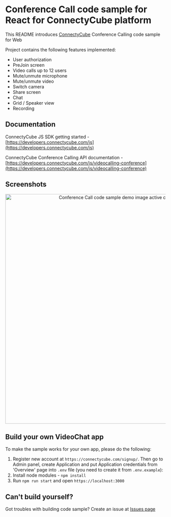 # Conference Call code sample for React for ConnectyCube platform

This README introduces [ConnectyCube](https://connectycube.com) Conference Calling code sample for Web

Project contains the following features implemented:

- User authorization
- PreJoin screen
- Video calls up to 12 users
- Mute/unmute microphone
- Mute/unmute video
- Switch camera
- Share screen
- Chat
- Grid / Speaker view
- Recording

## Documentation

ConnectyCube JS SDK getting started - [https://developers.connectycube.com/js](https://developers.connectycube.com/js)

ConnectyCube Conference Calling API documentation - [https://developers.connectycube.com/js/videocalling-conference](https://developers.connectycube.com/js/videocalling-conference)

## Screenshots

<p align="center">
<img src="https://developers.connectycube.com/docs/_images/code_samples/javascript/js_codesample_conference_universal.png" width="720"   alt="Conference Call code sample demo image active call screen">
</p>

## Build your own VideoChat app

To make the sample works for your own app, please do the following:

1.  Register new account at `https://connectycube.com/signup/`. Then go to Admin panel, create Application and  put Application credentials from 'Overview' page into `.env` file (you need to create it from `.env.example`):
2.  Install node modules - `npm install`
3.  Run `npm run start` and open `https://localhost:3000`

## Can't build yourself?

Got troubles with building code sample? Create an issue at [Issues page](https://github.com/ConnectyCube/connectycube-web-samples/issues)
